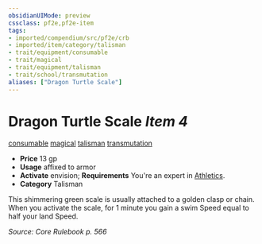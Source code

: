 ```yaml
---
obsidianUIMode: preview
cssclass: pf2e,pf2e-item
tags:
- imported/compendium/src/pf2e/crb
- imported/item/category/talisman
- trait/equipment/consumable
- trait/magical
- trait/equipment/talisman
- trait/school/transmutation
aliases: ["Dragon Turtle Scale"]
---
```

# Dragon Turtle Scale *Item 4*  
[consumable](consumable.md)  [magical](magical.md)  [talisman](talisman.md)  [transmutation](transmutation.md)  

- **Price** 13 gp
- **Usage** affixed to armor
- **Activate** envision; **Requirements** You're an expert in [Athletics](../../skills.md#Athletics).
- **Category** Talisman

This shimmering green scale is usually attached to a golden clasp or chain. When you activate the scale, for 1 minute you gain a swim Speed equal to half your land Speed.

*Source: Core Rulebook p. 566*